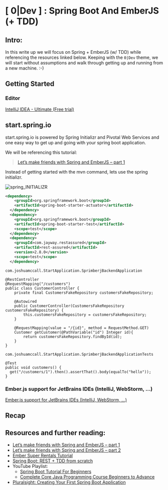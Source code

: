 # [ 0|Dev ] : Spring Boot And EmberJS (+ TDD)

## Intro:
In this write up we will focus on Spring + EmberJS (w/ TDD) while referencing the resources linked below.
Keeping with the `0|Dev` theme, we will start without assumptions and walk through getting up and running from a new machine.
:-)

## Getting Started

### Editor
[IntelliJ IDEA - Ultimate (Free trial)](https://www.jetbrains.com/idea/download/)


## start.spring.io
start.spring.io is powered by Spring Initializr and Pivotal Web Services and one easy way to get up and going with your spring boot application.

We will be referencing this tutorial:
> [Let’s make friends with Spring and EmberJS – part 1 ](http://nortpoint.io/2016/10/13/lets-make-friends-with-spring-and-emberjs/)

Instead of getting started with the mvn command, lets use the spring initializr.

![spring_INITIALIZR](../../images/spring_initializr.png)



```pom.xml
<dependency>
    <groupId>org.springframework.boot</groupId>
    <artifactId>spring-boot-starter-actuator</artifactId>
  </dependency>
  <dependency>
    <groupId>org.springframework.boot</groupId>
    <artifactId>spring-boot-starter-test</artifactId>
    <scope>test</scope>
  </dependency>
  <dependency>
    <groupId>com.jayway.restassured</groupId>
    <artifactId>rest-assured</artifactId>
    <version>2.8.0</version>
    <scope>test</scope>
  </dependency>
```

```
com.joshuamccall.StartApplication.SprimberjBackendApplication

@RestController
@RequestMapping("/customers")
public class CustomerController {
    private final CustomersFakeRepository customersFakeRepository;

    @Autowired
    public CustomerController(CustomersFakeRepository customersFakeRepository) {
        this.customersFakeRepository = customersFakeRepository;
    }

    @RequestMapping(value = "/{id}", method = RequestMethod.GET)
    Customer getCustomer(@PathVariable("id") Integer id){
        return customersFakeRepository.findById(id);
    }
}

```
```
com.joshuamccall.StartApplication.SprimberjBackendApplicationTests

@Test
public void customers() {
  get("/customers/1").then().assertThat().body(equalTo("hello"));
}
```







### Ember.js support for JetBrains IDEs (IntelliJ, WebStorm, ...)
[Ember.js support for JetBrains IDEs (IntelliJ, WebStorm, ...)](https://github.com/Turbo87/intellij-emberjs)

## Recap

## Resources and further reading:
- [Let’s make friends with Spring and EmberJS – part 1 ](http://nortpoint.io/2016/10/13/lets-make-friends-with-spring-and-emberjs/)
- [Let’s make friends with Spring and EmberJS – part 2](http://nortpoint.io/2016/10/17/lets-make-friends-with-spring-and-emberjs-part-2/)
- [Ember Super Rentals Tutorial](https://guides.emberjs.com/v2.16.0/tutorial/ember-cli/)
- [Spring Boot: REST + TDD from scratch](https://hackernoon.com/spring-boot-rest-tdd-from-scratch-15f13ed799e0)
- YouTube Playlist:
  - [Spring Boot Tutorial For Beginners](https://www.youtube.com/playlist?list=PLz5rnvLVJX5WlI-LrwZnVSCcXq21bbk6K)
  - [Complete Core Java Programming Course Beginners to Advance ](https://www.youtube.com/watch?v=R08YRplsYGw)
- [Pluralsight: Creating Your First Spring Boot Application](https://www.pluralsight.com/courses/spring-boot-first-application)



